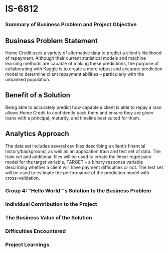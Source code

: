 # IS-6812

### Summary of Business Problem and Project Objective
## Business Problem Statement
Home Credit uses a variety of alternative data to predict a client’s likelihood of repayment. Although
their current statistical models and machine learning methods are capable of making these predictions,
the purpose of collaborating with Kaggle is to create a more robust and accurate prediction model to
determine client repayment abilities – particularly with the unbanked population. 

## Benefit of a Solution
Being able to accurately predict how capable a client is able to repay a loan allows Home Credit to
confidently back them and ensure they are given loans with a principal, maturity, and timeline best
suited for them.

## Analytics Approach
The data set includes several csv files describing a client’s financial history/background, as well as an
application train and test set of data. The train set and additional files will be used to create the linear
regression model for the target variable, TARGET – a binary response variable describing whether a client
will have payment difficulties or not. The test set will be used to estimate the performance of the
prediction model with cross-validation. 

### Group 4: "Hello World"'s Solution to the Business Problem

### Individual Contribution to the Project

### The Business Value of the Solution

### Difficulties Encountered

### Project Learnings
